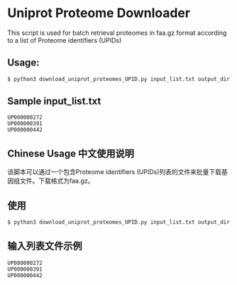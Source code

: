 # Uniprot Proteome Downloader

This script is used for batch retrieval proteomes in faa.gz format according to a list of Proteome identifiers (UPIDs)

## Usage:

```bash
$ python3 download_uniprot_proteomes_UPID.py input_list.txt output_dir
```

## Sample input_list.txt

```
UP000000272
UP000000391
UP000000442
```

## Chinese Usage 中文使用说明

该脚本可以通过一个包含Proteome identifiers (UPIDs)列表的文件来批量下载基因组文件。下载格式为faa.gz。

## 使用

```bash
$ python3 download_uniprot_proteomes_UPID.py input_list.txt output_dir
```

## 输入列表文件示例

```
UP000000272
UP000000391
UP000000442
```
